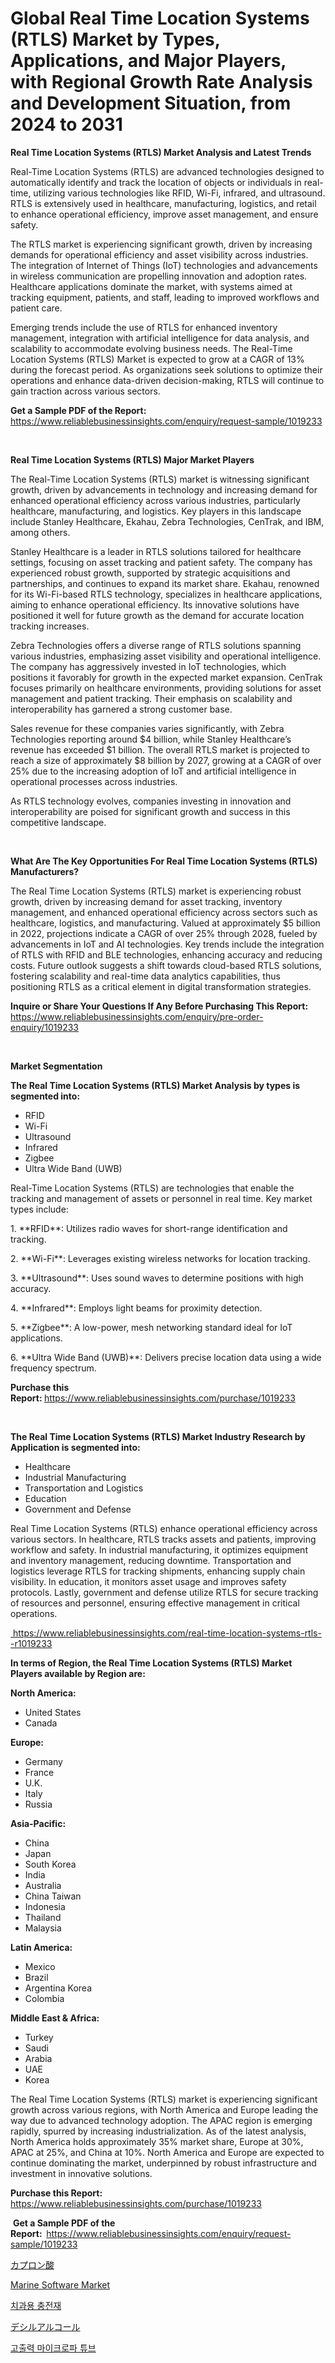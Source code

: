 <p><h1>Global Real Time Location Systems (RTLS) Market by Types, Applications, and Major Players, with Regional Growth Rate Analysis and Development Situation, from 2024 to 2031</h1></p><p><strong>Real Time Location Systems (RTLS) Market Analysis and Latest Trends</strong></p>
<p><p>Real-Time Location Systems (RTLS) are advanced technologies designed to automatically identify and track the location of objects or individuals in real-time, utilizing various technologies like RFID, Wi-Fi, infrared, and ultrasound. RTLS is extensively used in healthcare, manufacturing, logistics, and retail to enhance operational efficiency, improve asset management, and ensure safety.</p><p>The RTLS market is experiencing significant growth, driven by increasing demands for operational efficiency and asset visibility across industries. The integration of Internet of Things (IoT) technologies and advancements in wireless communication are propelling innovation and adoption rates. Healthcare applications dominate the market, with systems aimed at tracking equipment, patients, and staff, leading to improved workflows and patient care.</p><p>Emerging trends include the use of RTLS for enhanced inventory management, integration with artificial intelligence for data analysis, and scalability to accommodate evolving business needs. The Real-Time Location Systems (RTLS) Market is expected to grow at a CAGR of 13% during the forecast period. As organizations seek solutions to optimize their operations and enhance data-driven decision-making, RTLS will continue to gain traction across various sectors.</p></p>
<p><strong>Get a Sample PDF of the Report:&nbsp;</strong> <a href="https://www.reliablebusinessinsights.com/enquiry/request-sample/1019233">https://www.reliablebusinessinsights.com/enquiry/request-sample/1019233</a></p>
<p>&nbsp;</p>
<p><strong>Real Time Location Systems (RTLS) Major Market Players</strong></p>
<p><p>The Real-Time Location Systems (RTLS) market is witnessing significant growth, driven by advancements in technology and increasing demand for enhanced operational efficiency across various industries, particularly healthcare, manufacturing, and logistics. Key players in this landscape include Stanley Healthcare, Ekahau, Zebra Technologies, CenTrak, and IBM, among others.</p><p>Stanley Healthcare is a leader in RTLS solutions tailored for healthcare settings, focusing on asset tracking and patient safety. The company has experienced robust growth, supported by strategic acquisitions and partnerships, and continues to expand its market share. Ekahau, renowned for its Wi-Fi-based RTLS technology, specializes in healthcare applications, aiming to enhance operational efficiency. Its innovative solutions have positioned it well for future growth as the demand for accurate location tracking increases.</p><p>Zebra Technologies offers a diverse range of RTLS solutions spanning various industries, emphasizing asset visibility and operational intelligence. The company has aggressively invested in IoT technologies, which positions it favorably for growth in the expected market expansion. CenTrak focuses primarily on healthcare environments, providing solutions for asset management and patient tracking. Their emphasis on scalability and interoperability has garnered a strong customer base.</p><p>Sales revenue for these companies varies significantly, with Zebra Technologies reporting around $4 billion, while Stanley Healthcare’s revenue has exceeded $1 billion. The overall RTLS market is projected to reach a size of approximately $8 billion by 2027, growing at a CAGR of over 25% due to the increasing adoption of IoT and artificial intelligence in operational processes across industries.</p><p>As RTLS technology evolves, companies investing in innovation and interoperability are poised for significant growth and success in this competitive landscape.</p></p>
<p>&nbsp;</p>
<p><strong>What Are The Key Opportunities For Real Time Location Systems (RTLS) Manufacturers?</strong></p>
<p><p>The Real Time Location Systems (RTLS) market is experiencing robust growth, driven by increasing demand for asset tracking, inventory management, and enhanced operational efficiency across sectors such as healthcare, logistics, and manufacturing. Valued at approximately $5 billion in 2022, projections indicate a CAGR of over 25% through 2028, fueled by advancements in IoT and AI technologies. Key trends include the integration of RTLS with RFID and BLE technologies, enhancing accuracy and reducing costs. Future outlook suggests a shift towards cloud-based RTLS solutions, fostering scalability and real-time data analytics capabilities, thus positioning RTLS as a critical element in digital transformation strategies.</p></p>
<p><strong>Inquire or Share Your Questions If Any Before Purchasing This Report:</strong> <a href="https://www.reliablebusinessinsights.com/enquiry/pre-order-enquiry/1019233">https://www.reliablebusinessinsights.com/enquiry/pre-order-enquiry/1019233</a></p>
<p>&nbsp;</p>
<p><strong>Market Segmentation</strong></p>
<p><strong>The Real Time Location Systems (RTLS) Market Analysis by types is segmented into:</strong></p>
<p><ul><li>RFID</li><li>Wi-Fi</li><li>Ultrasound</li><li>Infrared</li><li>Zigbee</li><li>Ultra Wide Band (UWB)</li></ul></p>
<p><p>Real-Time Location Systems (RTLS) are technologies that enable the tracking and management of assets or personnel in real time. Key market types include:</p><p>1. **RFID**: Utilizes radio waves for short-range identification and tracking.</p><p>2. **Wi-Fi**: Leverages existing wireless networks for location tracking.</p><p>3. **Ultrasound**: Uses sound waves to determine positions with high accuracy.</p><p>4. **Infrared**: Employs light beams for proximity detection.</p><p>5. **Zigbee**: A low-power, mesh networking standard ideal for IoT applications.</p><p>6. **Ultra Wide Band (UWB)**: Delivers precise location data using a wide frequency spectrum.</p></p>
<p><strong>Purchase this Report:&nbsp;</strong><a href="https://www.reliablebusinessinsights.com/purchase/1019233">https://www.reliablebusinessinsights.com/purchase/1019233</a></p>
<p>&nbsp;</p>
<p><strong>The Real Time Location Systems (RTLS) Market Industry Research by Application is segmented into:</strong></p>
<p><ul><li>Healthcare</li><li>Industrial Manufacturing</li><li>Transportation and Logistics</li><li>Education</li><li>Government and Defense</li></ul></p>
<p><p>Real Time Location Systems (RTLS) enhance operational efficiency across various sectors. In healthcare, RTLS tracks assets and patients, improving workflow and safety. In industrial manufacturing, it optimizes equipment and inventory management, reducing downtime. Transportation and logistics leverage RTLS for tracking shipments, enhancing supply chain visibility. In education, it monitors asset usage and improves safety protocols. Lastly, government and defense utilize RTLS for secure tracking of resources and personnel, ensuring effective management in critical operations.</p></p>
<p><a href="https://www.reliablebusinessinsights.com/real-time-location-systems-rtls--r1019233">&nbsp;https://www.reliablebusinessinsights.com/real-time-location-systems-rtls--r1019233</a></p>
<p><strong>In terms of Region, the Real Time Location Systems (RTLS) Market Players available by Region are:</strong></p>
<p>
    <p> <strong> North America: </strong>
        <ul>
            <li>United States</li>
            <li>Canada</li>
        </ul>
        </p> 
    <p> <strong> Europe: </strong>
        <ul>
            <li>Germany</li>
            <li>France</li>
            <li>U.K.</li>
            <li>Italy</li>
            <li>Russia</li>
        </ul>
        </p> 
    <p> <strong> Asia-Pacific: </strong>
        <ul>
            <li>China</li>
            <li>Japan</li>
            <li>South Korea</li>
            <li>India</li>
            <li>Australia</li>
            <li>China Taiwan</li>
            <li>Indonesia</li>
            <li>Thailand</li>
            <li>Malaysia</li>
        </ul>
        </p> 
    <p> <strong> Latin America: </strong>
        <ul>
            <li>Mexico</li>
            <li>Brazil</li>
            <li>Argentina Korea</li>
            <li>Colombia</li>
        </ul>
        </p> 
    <p> <strong> Middle East & Africa: </strong>
        <ul>
            <li>Turkey</li>
            <li>Saudi</li>
            <li>Arabia</li>
            <li>UAE</li>
            <li>Korea</li>
        </ul>
    </p>
    </p>
<p><p>The Real Time Location Systems (RTLS) market is experiencing significant growth across various regions, with North America and Europe leading the way due to advanced technology adoption. The APAC region is emerging rapidly, spurred by increasing industrialization. As of the latest analysis, North America holds approximately 35% market share, Europe at 30%, APAC at 25%, and China at 10%. North America and Europe are expected to continue dominating the market, underpinned by robust infrastructure and investment in innovative solutions.</p></p>
<p><strong>Purchase this Report: </strong><a href="https://www.reliablebusinessinsights.com/purchase/1019233">https://www.reliablebusinessinsights.com/purchase/1019233</a></p>
<p>&nbsp;<strong>Get a Sample PDF of the Report:&nbsp;&nbsp;</strong><a href="https://www.reliablebusinessinsights.com/enquiry/request-sample/1019233">https://www.reliablebusinessinsights.com/enquiry/request-sample/1019233</a></p>
<p><strong></strong></p>
<p><p><a href="https://medium.com/@efrainhaley_37009/%E5%B8%82%E5%A0%B4%E4%BA%88%E6%B8%AC-%E3%82%B0%E3%83%AD%E3%83%BC%E3%83%90%E3%83%AB%E3%82%AB%E3%83%97%E3%83%AD%E3%83%B3%E9%85%B8%E3%81%AE%E3%83%88%E3%83%AC%E3%83%B3%E3%83%89%E3%81%A8%E5%BD%B1%E9%9F%BF%E5%88%86%E6%9E%90-2024%E5%B9%B4-4d41725dcfe8">カプロン酸</a></p><p><a href="https://www.linkedin.com/pulse/marine-software-market-global-share-ranking-overall-sales-ajifc?trackingId=3frHJRLAT7GXkj9L2o0TWQ%3D%3D">Marine Software Market</a></p><p><a href="https://medium.com/@donnymclaughlin2009/dental-fillings-market-%EC%9D%98-%EA%B8%80%EB%A1%9C%EB%B2%8C-%EC%8B%9C%EC%9E%A5-%EA%B0%9C%EC%9A%94%EB%8A%94-%EC%A0%84-%EC%84%B8%EA%B3%84-%EB%B0%8F-%EC%A3%BC%EC%9A%94-%EC%8B%9C%EC%9E%A5%EC%9D%98-%EC%82%B0%EC%97%85%EC%97%90-%EC%98%81%ED%96%A5%EC%9D%84-%EB%AF%B8%EC%B9%98%EB%8A%94-%EC%A3%BC%EC%9A%94-%ED%8A%B8%EB%A0%8C%EB%93%9C%EC%97%90-%EB%8C%80%ED%95%9C-%EB%8F%85%ED%8A%B9%ED%95%9C-%EA%B4%80%EC%A0%90%EC%9D%84-%EC%A0%9C%EA%B3%B5%ED%95%A9%EB%8B%88%EB%8B%A4-569d84d8d6fb">치과용 충전재</a></p><p><a href="https://medium.com/@efrainhaley_37009/%E3%82%B0%E3%83%AD%E3%83%BC%E3%83%90%E3%83%AB%E3%83%87%E3%82%B7%E3%83%AB%E3%82%A2%E3%83%AB%E3%82%B3%E3%83%BC%E3%83%AB%E7%94%A3%E6%A5%AD-%E3%82%BF%E3%82%A4%E3%83%97-%E7%94%A8%E9%80%94-%E5%B8%82%E5%A0%B4%E3%83%97%E3%83%AC%E3%83%BC%E3%83%A4%E3%83%BC-%E5%9C%B0%E5%9F%9F%E6%88%90%E9%95%B7%E5%88%86%E6%9E%90-%E3%81%8A%E3%82%88%E3%81%B3%E5%B0%86%E6%9D%A5%E3%81%AE%E3%82%B7%E3%83%8A%E3%83%AA%E3%82%AA-2024%E5%B9%B4-2031%E5%B9%B4-6df6b68bf816">デシルアルコール</a></p><p><a href="https://medium.com/@donnymclaughlin2009/high-power-microwave-tubes-market-%EC%9D%98-%EA%B8%80%EB%A1%9C%EB%B2%8C-%EC%8B%9C%EC%9E%A5-%EA%B0%9C%EC%9A%94%EB%8A%94-%EC%A0%84-%EC%84%B8%EA%B3%84-%EB%B0%8F-%EC%A3%BC%EC%9A%94-%EC%8B%9C%EC%9E%A5%EC%9D%98-%EC%82%B0%EC%97%85%EC%97%90-%EC%98%81%ED%96%A5%EC%9D%84-%EB%AF%B8%EC%B9%98%EB%8A%94-%EC%A3%BC%EC%9A%94-%ED%8A%B8%EB%A0%8C%EB%93%9C%EC%97%90-%EB%8C%80%ED%95%9C-%EB%8F%85%ED%8A%B9%ED%95%9C-%EA%B4%80%EC%A0%90%EC%9D%84-%EC%A0%9C%EA%B3%B5%ED%95%A9%EB%8B%88%EB%8B%A4-caf49e3501ca">고출력 마이크로파 튜브</a></p></p>